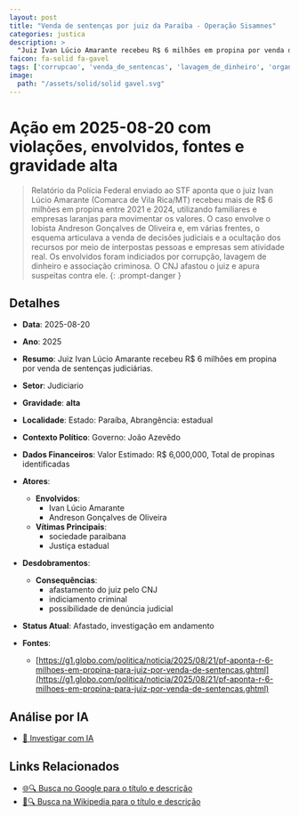 ```yaml
---
layout: post
title: "Venda de sentenças por juiz da Paraíba - Operação Sisamnes"
categories: justica
description: > 
  "Juiz Ivan Lúcio Amarante recebeu R$ 6 milhões em propina por venda de sentenças judiciárias."
faicon: fa-solid fa-gavel
tags: ['corrupcao', 'venda_de_sentencas', 'lavagem_de_dinheiro', 'organizacao_criminosa', 'ivan-lucio-amarante', 'andreson-goncalves-de-oliveira', 'sociedade-paraibana', 'justica-estadual', 'afastamento-do-juiz-pelo-cnj', 'indiciamento-criminal', 'possibilidade-de-denuncia-judicial', 'gravidade-alta', 'judiciario']
image:
  path: "/assets/solid/solid gavel.svg"
---
```


# Ação em 2025-08-20 com violações, envolvidos, fontes e gravidade alta

> Relatório da Polícia Federal enviado ao STF aponta que o juiz Ivan Lúcio Amarante (Comarca de Vila Rica/MT) recebeu mais de R$ 6 milhões em propina entre 2021 e 2024, utilizando familiares e empresas laranjas para movimentar os valores. O caso envolve o lobista Andreson Gonçalves de Oliveira e, em várias frentes, o esquema articulava a venda de decisões judiciais e a ocultação dos recursos por meio de interpostas pessoas e empresas sem atividade real. Os envolvidos foram indiciados por corrupção, lavagem de dinheiro e associação criminosa. O CNJ afastou o juiz e apura suspeitas contra ele.
{: .prompt-danger }

## Detalhes
- **Data**: 2025-08-20
- **Ano**: 2025
- **Resumo**: Juiz Ivan Lúcio Amarante recebeu R$ 6 milhões em propina por venda de sentenças judiciárias.
- **Setor**: Judiciario
- **Gravidade**: **alta** <i class="fas fa-solid fa-gavel"></i>
- **Localidade**: Estado: Paraíba, Abrangência: estadual
- **Contexto Político**: Governo: João Azevêdo
- **Dados Financeiros**: Valor Estimado: R$ 6,000,000, Total de propinas identificadas

- **Atores**:
  - **Envolvidos**:
    - Ivan Lúcio Amarante
    - Andreson Gonçalves de Oliveira
  - **Vítimas Principais**:
    - sociedade paraibana
    - Justiça estadual
- **Desdobramentos**:
  - **Consequências**:
    - afastamento do juiz pelo CNJ
    - indiciamento criminal
    - possibilidade de denúncia judicial
- **Status Atual**: Afastado, investigação em andamento

- **Fontes**:
  - [https://g1.globo.com/politica/noticia/2025/08/21/pf-aponta-r-6-milhoes-em-propina-para-juiz-por-venda-de-sentencas.ghtml](https://g1.globo.com/politica/noticia/2025/08/21/pf-aponta-r-6-milhoes-em-propina-para-juiz-por-venda-de-sentencas.ghtml)

## Análise por IA
- [🤖 Investigar com IA](https://www.perplexity.ai/search?q=%20Venda%20de%20senten%C3%A7as%20por%20juiz%20da%20Para%C3%ADba%20-%20Opera%C3%A7%C3%A3o%20Sisamnes%20Juiz%20Ivan%20L%C3%BAcio%20Amarante%20recebeu%20R%24%206%20milh%C3%B5es%20em%20propina%20por%20venda%20de%20senten%C3%A7as%20judici%C3%A1rias.%20Relat%C3%B3rio%20da%20Pol%C3%ADcia%20Federal%20enviado%20ao%20STF%20aponta%20que%20o%20juiz%20Ivan%20L%C3%BAcio%20Amarante%20%28Comarca%20de%20Vila%20Rica/MT%29%20recebeu%20mais%20de%20R%24%206%20milh%C3%B5es%20em%20propina%20entre%202021%20e%202024%2C%20utilizando%20familiares%20e%20empresas%20laranjas%20para%20movimentar%20os%20valores.%20O%20caso%20envolve%20o%20lobista%20Andreson%20Gon%C3%A7alves%20de%20Oliveira%20e%2C%20em%20v%C3%A1rias%20frentes%2C%20o%20esquema%20articulava%20a%20venda%20de%20decis%C3%B5es%20judiciais%20e%20a%20oculta%C3%A7%C3%A3o%20dos%20recursos%20por%20meio%20de%20interpostas%20pessoas%20e%20empresas%20sem%20atividade%20real.%20Os%20envolvidos%20foram%20indiciados%20por%20corrup%C3%A7%C3%A3o%2C%20lavagem%20de%20dinheiro%20e%20associa%C3%A7%C3%A3o%20criminosa.%20O%20CNJ%20afastou%20o%20juiz%20e%20apura%20suspeitas%20contra%20ele.%20corrup%C3%A7%C3%A3o%20venda_de_sentencas%20lavagem_de_dinheiro%20organiza%C3%A7%C3%A3o_criminosa%202025%20gravidade%20alta%20setor%20Judiciario)

## Links Relacionados
- [🌐🔍 Busca no Google para o título e descrição](https://www.google.com/search?q=%20Venda%20de%20senten%C3%A7as%20por%20juiz%20da%20Para%C3%ADba%20-%20Opera%C3%A7%C3%A3o%20Sisamnes%20Juiz%20Ivan%20L%C3%BAcio%20Amarante%20recebeu%20R%24%206%20milh%C3%B5es%20em%20propina%20por%20venda%20de%20senten%C3%A7as%20judici%C3%A1rias.%20Relat%C3%B3rio%20da%20Pol%C3%ADcia%20Federal%20enviado%20ao%20STF%20aponta%20que%20o%20juiz%20Ivan%20L%C3%BAcio%20Amarante%20%28Comarca%20de%20Vila%20Rica/MT%29%20recebeu%20mais%20de%20R%24%206%20milh%C3%B5es%20em%20propina%20entre%202021%20e%202024%2C%20utilizando%20familiares%20e%20empresas%20laranjas%20para%20movimentar%20os%20valores.%20O%20caso%20envolve%20o%20lobista%20Andreson%20Gon%C3%A7alves%20de%20Oliveira%20e%2C%20em%20v%C3%A1rias%20frentes%2C%20o%20esquema%20articulava%20a%20venda%20de%20decis%C3%B5es%20judiciais%20e%20a%20oculta%C3%A7%C3%A3o%20dos%20recursos%20por%20meio%20de%20interpostas%20pessoas%20e%20empresas%20sem%20atividade%20real.%20Os%20envolvidos%20foram%20indiciados%20por%20corrup%C3%A7%C3%A3o%2C%20lavagem%20de%20dinheiro%20e%20associa%C3%A7%C3%A3o%20criminosa.%20O%20CNJ%20afastou%20o%20juiz%20e%20apura%20suspeitas%20contra%20ele.%20corrup%C3%A7%C3%A3o%20venda_de_sentencas%20lavagem_de_dinheiro%20organiza%C3%A7%C3%A3o_criminosa%202025%20gravidade%20alta%20setor%20Judiciario)
- [📖🔍 Busca na Wikipedia para o título e descrição](https://pt.wikipedia.org/w/index.php?search=%20Venda%20de%20senten%C3%A7as%20por%20juiz%20da%20Para%C3%ADba%20-%20Opera%C3%A7%C3%A3o%20Sisamnes%20Juiz%20Ivan%20L%C3%BAcio%20Amarante%20recebeu%20R%24%206%20milh%C3%B5es%20em%20propina%20por%20venda%20de%20senten%C3%A7as%20judici%C3%A1rias.%20Relat%C3%B3rio%20da%20Pol%C3%ADcia%20Federal%20enviado%20ao%20STF%20aponta%20que%20o%20juiz%20Ivan%20L%C3%BAcio%20Amarante%20%28Comarca%20de%20Vila%20Rica/MT%29%20recebeu%20mais%20de%20R%24%206%20milh%C3%B5es%20em%20propina%20entre%202021%20e%202024%2C%20utilizando%20familiares%20e%20empresas%20laranjas%20para%20movimentar%20os%20valores.%20O%20caso%20envolve%20o%20lobista%20Andreson%20Gon%C3%A7alves%20de%20Oliveira%20e%2C%20em%20v%C3%A1rias%20frentes%2C%20o%20esquema%20articulava%20a%20venda%20de%20decis%C3%B5es%20judiciais%20e%20a%20oculta%C3%A7%C3%A3o%20dos%20recursos%20por%20meio%20de%20interpostas%20pessoas%20e%20empresas%20sem%20atividade%20real.%20Os%20envolvidos%20foram%20indiciados%20por%20corrup%C3%A7%C3%A3o%2C%20lavagem%20de%20dinheiro%20e%20associa%C3%A7%C3%A3o%20criminosa.%20O%20CNJ%20afastou%20o%20juiz%20e%20apura%20suspeitas%20contra%20ele.%20corrup%C3%A7%C3%A3o%20venda_de_sentencas%20lavagem_de_dinheiro%20organiza%C3%A7%C3%A3o_criminosa%202025%20gravidade%20alta%20setor%20Judiciario)

